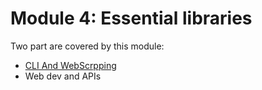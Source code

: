# Module 4: Essential libraries

Two part are covered by this module:
- [CLI And WebScrpping](01-CLI_Webscrapping.md)
- Web dev and APIs

